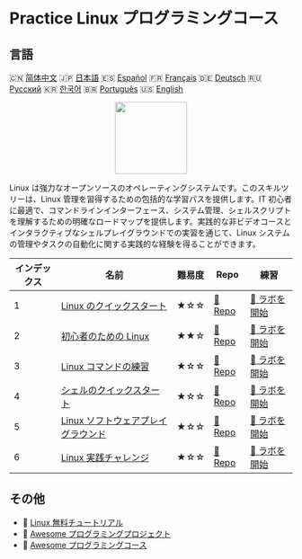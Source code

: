 # Practice Linux プログラミングコース

## 言語

🇨🇳 [简体中文](README_zh.md) 🇯🇵 [日本語](README_ja.md) 🇪🇸 [Español](README_es.md) 🇫🇷 [Français](README_fr.md) 🇩🇪 [Deutsch](README_de.md) 🇷🇺 [Русский](README_ru.md) 🇰🇷 [한국어](README_ko.md) 🇧🇷 [Português](README_pt.md) 🇺🇸 [English](README.md) 

<div align="center">
<img width="128px" src="https://file.labex.io/path/k5LXo5b82pJm.png">
</div>

Linux は強力なオープンソースのオペレーティングシステムです。このスキルツリーは、Linux 管理を習得するための包括的な学習パスを提供します。IT 初心者に最適で、コマンドラインインターフェース、システム管理、シェルスクリプトを理解するための明確なロードマップを提供します。実践的な非ビデオコースとインタラクティブなシェルプレイグラウンドでの実習を通じて、Linux システムの管理やタスクの自動化に関する実践的な経験を得ることができます。

|   インデックス | 名前                                                                                         | 難易度   | Repo                                                                          | 練習                                                                              |
|----------------|----------------------------------------------------------------------------------------------|----------|-------------------------------------------------------------------------------|-----------------------------------------------------------------------------------|
|              1 | [Linux のクイックスタート](https://labex.io/ja/courses/quick-start-with-linux)               | ★☆☆      | [🔗 Repo](https://github.com/labex-labs/quick-start-with-linux)               | [🚀 ラボを開始](https://labex.io/ja/courses/quick-start-with-linux)               |
|              2 | [初心者のための Linux](https://labex.io/ja/courses/linux-for-noobs)                          | ★★☆      | [🔗 Repo](https://github.com/labex-labs/linux-for-noobs)                      | [🚀 ラボを開始](https://labex.io/ja/courses/linux-for-noobs)                      |
|              3 | [Linux コマンドの練習](https://labex.io/ja/courses/linux-basic-commands-practice-online)     | ★☆☆      | [🔗 Repo](https://github.com/labex-labs/linux-basic-commands-practice-online) | [🚀 ラボを開始](https://labex.io/ja/courses/linux-basic-commands-practice-online) |
|              4 | [シェルのクイックスタート](https://labex.io/ja/courses/quick-start-with-shell)               | ★☆☆      | [🔗 Repo](https://github.com/labex-labs/quick-start-with-shell)               | [🚀 ラボを開始](https://labex.io/ja/courses/quick-start-with-shell)               |
|              5 | [Linux ソフトウェアプレイグラウンド](https://labex.io/ja/courses/linux-software-playgrounds) | ★☆☆      | [🔗 Repo](https://github.com/labex-labs/linux-software-playgrounds)           | [🚀 ラボを開始](https://labex.io/ja/courses/linux-software-playgrounds)           |
|              6 | [Linux 実践チャレンジ](https://labex.io/ja/courses/linux-practice-challenges)                | ★☆☆      | [🔗 Repo](https://github.com/labex-labs/linux-practice-challenges)            | [🚀 ラボを開始](https://labex.io/ja/courses/linux-practice-challenges)            |

## その他

- 🔗 [Linux 無料チュートリアル](https://github.com/labex-labs/linux-free-tutorials)
- 🔗 [Awesome プログラミングプロジェクト](https://github.com/labex-labs/awesome-programming-projects)
- 🔗 [Awesome プログラミングコース](https://github.com/labex-labs/awesome-programming-courses)

